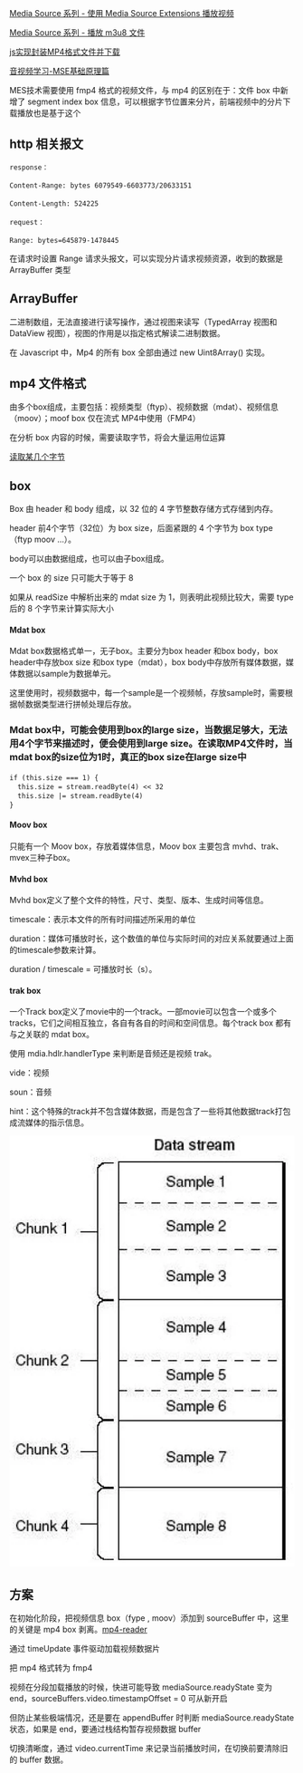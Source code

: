 <a href="https://www.jackpu.com/media-source-xi-lie/">Media Source 系列 - 使用 Media Source Extensions 播放视频</a>

<a href="https://juejin.im/entry/5aa64acb6fb9a028b6172adf">Media Source 系列 - 播放 m3u8 文件</a>

<a href="https://juejin.im/post/5b016ca36fb9a07aad17cd13">js实现封装MP4格式文件并下载</a>

<a href="https://lucius0.github.io/2018/02/23/archivers/media-study-010/">音视频学习-MSE基础原理篇</a>


MES技术需要使用 fmp4 格式的视频文件，与 mp4 的区别在于：文件 box 中新增了 segment index box 信息，可以根据字节位置来分片，前端视频中的分片下载播放也是基于这个


## http 相关报文

```
response：

Content-Range: bytes 6079549-6603773/20633151

Content-Length: 524225

request：

Range: bytes=645879-1478445
```

在请求时设置 Range 请求头报文，可以实现分片请求视频资源，收到的数据是 ArrayBuffer 类型

## ArrayBuffer

二进制数组，无法直接进行读写操作，通过视图来读写（TypedArray 视图和 DataView 视图），视图的作用是以指定格式解读二进制数据。

在 Javascript 中，Mp4 的所有 box 全部由通过 new Uint8Array() 实现。

## mp4 文件格式

由多个box组成，主要包括：视频类型（ftyp）、视频数据（mdat）、视频信息（moov）；moof box 仅在流式 MP4中使用（FMP4）

在分析 box 内容的时候，需要读取字节，将会大量运用位运算

<a href="https://github.com/HanLess/experience/blob/master/js/%E8%A7%86%E9%A2%91%E6%8A%80%E6%9C%AF/%E4%BD%8D%E8%BF%90%E7%AE%97_%E6%8A%BD%E5%8F%96%E6%9F%90%E4%B8%AA%E5%AD%97%E8%8A%82.md">读取某几个字节</a>

## box

Box 由 header 和 body 组成，以 32 位的 4 字节整数存储方式存储到内存。

header 前4个字节（32位）为 box size，后面紧跟的 4 个字节为 box type（ftyp moov ...）。

body可以由数据组成，也可以由子box组成。

一个 box 的 size 只可能大于等于 8

如果从 readSize 中解析出来的 mdat size 为 1，则表明此视频比较大，需要 type 后的 8 个字节来计算实际大小

#### Mdat box

Mdat box数据格式单一，无子box。主要分为box header 和box body，box header中存放box size 和box type（mdat），box body中存放所有媒体数据，媒体数据以sample为数据单元。

这里使用时，视频数据中，每一个sample是一个视频帧，存放sample时，需要根据帧数据类型进行拼帧处理后存放。

### Mdat box中，可能会使用到box的large size，当数据足够大，无法用4个字节来描述时，便会使用到large size。在读取MP4文件时，当mdat box的size位为1时，真正的box size在large size中

```
if (this.size === 1) {
  this.size = stream.readByte(4) << 32
  this.size |= stream.readByte(4)
}
```

#### Moov box

只能有一个 Moov box，存放着媒体信息，Moov box 主要包含 mvhd、trak、mvex三种子box。

#### Mvhd box

Mvhd box定义了整个文件的特性，尺寸、类型、版本、生成时间等信息。

timescale：表示本文件的所有时间描述所采用的单位

duration：媒体可播放时长，这个数值的单位与实际时间的对应关系就要通过上面的timescale参数来计算。

duration / timescale = 可播放时长（s）。

#### trak box

一个Track box定义了movie中的一个track。一部movie可以包含一个或多个tracks，它们之间相互独立，各自有各自的时间和空间信息。每个track box 都有与之关联的 mdat box。

使用 mdia.hdlr.handlerType 来判断是音频还是视频 trak。

vide：视频

soun：音频

hint：这个特殊的track并不包含媒体数据，而是包含了一些将其他数据track打包成流媒体的指示信息。

<img src="https://raw.githubusercontent.com/HanLess/experience/master/js/%E8%A7%86%E9%A2%91%E6%8A%80%E6%9C%AF/img/chunk.webp" />

## 方案

在初始化阶段，把视频信息 box（fype , moov）添加到 sourceBuffer 中，这里的关键是 mp4 box 剥离。<a href='https://github.com/HanLess/mp4-reader'>mp4-reader</a>

通过 timeUpdate 事件驱动加载视频数据片

把 mp4 格式转为 fmp4

视频在分段加载播放的时候，快进可能导致 mediaSource.readyState 变为 end，sourceBuffers.video.timestampOffset = 0 可从新开启

但防止某些极端情况，还是要在 appendBuffer 时判断 mediaSource.readyState 状态，如果是 end，要通过栈结构暂存视频数据 buffer

切换清晰度，通过 video.currentTime 来记录当前播放时间，在切换前要清除旧的 buffer 数据。

